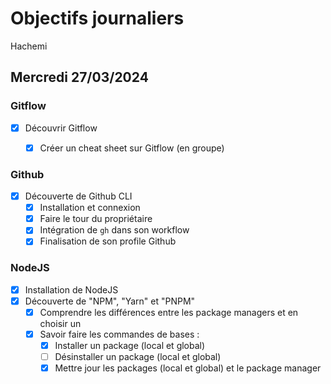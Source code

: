 # Objectifs journaliers

Hachemi

## Mercredi 27/03/2024

### Gitflow

- [X] Découvrir Gitflow
  - [X] Créer un cheat sheet sur Gitflow (en groupe)


### Github

- [X] Découverte de Github CLI
  - [X] Installation et connexion
  - [X] Faire le tour du propriétaire
  - [X] Intégration de `gh` dans son workflow
  - [X] Finalisation de son profile Github

### NodeJS

- [X] Installation de NodeJS
- [X] Découverte de "NPM", "Yarn" et "PNPM"
  - [X] Comprendre les différences entre les package managers et en choisir un
  - [X] Savoir faire les commandes de bases :
    - [X] Installer un package (local et global)
    - [ ] Désinstaller un package (local et global)
    - [X] Mettre jour les packages (local et global) et le package manager
